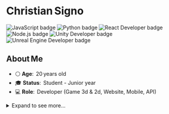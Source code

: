 <h1>Christian Signo</h1>

<div class="badges">
  <img src="https://img.shields.io/badge/JavaScript-transparent?style=flat&logo=javascript&logoColor=%23ffb13b" alt="JavaScript badge">
  <img src="https://img.shields.io/badge/Python-transparent?style=flat&logo=python&logoColor=%233776ab" alt="Python badge">
  <img src="https://img.shields.io/badge/React%20Developer-transparent?style=flat&logo=react&logoColor=%2361dafb" alt="React Developer badge">
  <img src="https://img.shields.io/badge/Node.js-transparent?style=flat&logo=node.js&logoColor=%23339933" alt="Node.js badge">
  <img src="https://img.shields.io/badge/Unity%20Developer-transparent?style=flat&logo=unity&logoColor=white" alt="Unity Developer badge">
  <img src="https://img.shields.io/badge/Unreal%20Engine-transparent?style=flat&logo=unrealengine&logoColor=white" alt="Unreal Engine Developer badge">
</div>

<h2>About Me</h2>
<ul>
  <li>⚪ <strong>Age</strong>:  20 years old</li>
  <li>🎓 <strong>Status</strong>:  Student - Junior year</li>
  <li>💻 <strong>Role</strong>:  Developer (Game 3d & 2d, Website, Mobile, API)</li>
</ul>

<details>
<summary>Expand to see more…</summary>

<h2>Environment &amp; Tools I Work With</h2>
<ul>
  <li>JavaScript / TypeScript</li>
  <li>Python</li>
  <li>PHP</li>
  <li>C#</li>
  <li>Java</li>
  <li>C++</li>
</ul>
<hr>
<ul>
  <li>REST APIs</li>
  <li>WebSockets</li>
  <li>React</li>
  <li>React Native</li>
  <li>Unreal Engine</li>
  <li>Godot</li>
  <li>Unity</li>
  <li>SQL (MySQL, PostgreSQL)</li>
  <li>NoSQL (MongoDB, Cassandra)</li>
</ul>

<h2>Others</h2>
<ul>
  <li>Arduino Uno</li>
  <li>Circuit Design (Analog/Digital)</li>
</ul>

<h2>🌱 Currently focused</h2>
<ul>
  <li>Exploring <strong>Machine Learning</strong> with Python</li>
  <li>Side projects: <strong>Full‑Stack Applications</strong> with React</li>
  <li>Current project: <strong>School Capstone</strong> – MERN stack (MongoDB, Express, React, Node)</li>
</ul>

</details>
